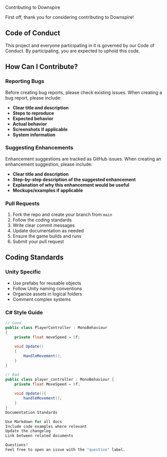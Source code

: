  Contributing to Downspire

First off, thank you for considering contributing to Downspire! 

## Code of Conduct

This project and everyone participating in it is governed by our Code of Conduct. By participating, you are expected to uphold this code.

## How Can I Contribute?

### Reporting Bugs

Before creating bug reports, please check existing issues. When creating a bug report, please include:

- **Clear title and description**
- **Steps to reproduce**
- **Expected behavior**
- **Actual behavior**
- **Screenshots if applicable**
- **System information**

### Suggesting Enhancements

Enhancement suggestions are tracked as GitHub issues. When creating an enhancement suggestion, please include:

- **Clear title and description**
- **Step-by-step description of the suggested enhancement**
- **Explanation of why this enhancement would be useful**
- **Mockups/examples if applicable**

### Pull Requests

1. Fork the repo and create your branch from `main`
2. Follow the coding standards
3. Write clear commit messages
4. Update documentation as needed
5. Ensure the game builds and runs
6. Submit your pull request

## Coding Standards

### Unity Specific
- Use prefabs for reusable objects
- Follow Unity naming conventions
- Organize assets in logical folders
- Comment complex systems

### C# Style Guide
```csharp
// Good
public class PlayerController : MonoBehaviour
{
    private float moveSpeed = 5f;
    
    void Update()
    {
        HandleMovement();
    }
}

// Bad
public class player_controller : MonoBehaviour {
    private float MoveSpeed = 5f;
    
    void Update(){
        handleMovement();
    }
}
Documentation Standards

Use Markdown for all docs
Include code examples where relevant
Update the changelog
Link between related documents

Questions?
Feel free to open an issue with the "question" label.
